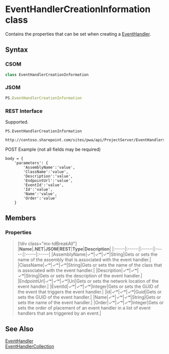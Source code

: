 [comment]: # (Name:EventHandlerCreationInformation)
[comment]: # (Name:Microsoft.ProjectServer.EventHandlerCreationInformation)
[comment]: # (Type:class)
[comment]: # (Status:Verified)

# <a name="name"></a>EventHandlerCreationInformation class

<a name="description"></a>Contains the properties that can be set when creating a [EventHandler](EventHandler.md).

## <a name="syntax"></a>Syntax

### CSOM

```cs
class EventHandlerCreationInformation 
```
### JSOM

```javascript
PS.EventHandlerCreationInformation
```
### REST Interface

Supported.

```
PS.EventHandlerCreationInformation

http://contoso.sharepoint.com/sites/pwa/api/ProjectServer/EventHandlers/Add
```
POST Example (not all fields may be required)
```
body = {
	'parameters': {
		'AssemblyName':'value', 
		'ClassName':'value', 
		'Description':'value', 
		'EndpointUrl':'value', 
		'EventId':'value', 
		'Id':'value', 
		'Name':'value', 
		'Order':'value'		
	}
```

## <a name="members"></a>Members

### <a name="properties"></a>Properties
> [!div class="mx-tdBreakAll"]
|**Name**|**.NET**|**JSOM**|**REST**|**Type**|**Description**|
|:-----|:-----:|:-----:|:-----:|:-----|:-----|
|<a name="AssemblyName"></a>AssemblyName|&#x2713;&#x02B7;|&#x2713;&#x02B7;|&#x2713;&#x02B7;|String|Gets or sets the name of the assembly that is associated with the event handler.|
|<a name="ClassName"></a>ClassName|&#x2713;&#x02B7;|&#x2713;&#x02B7;|&#x2713;&#x02B7;|String|Gets or sets the name of the class that is associated with the event handler.|
|<a name="Description"></a>Description|&#x2713;&#x02B7;|&#x2713;&#x02B7;|&#x2713;&#x02B7;|String|Gets or sets the description of the event handler.|
|<a name="EndpointUrl"></a>EndpointUrl|&#x2713;&#x02B7;|&#x2713;&#x02B7;|&#x2713;&#x02B7;|Uri|Gets or sets the network location of the event handler.|
|<a name="EventId"></a>EventId|&#x2713;&#x02B7;|&#x2713;&#x02B7;|&#x2713;&#x02B7;|Integer|Gets or sets the GUID of the event that triggers the event handler.|
|<a name="Id"></a>Id|&#x2713;&#x02B7;|&#x2713;&#x02B7;|&#x2713;&#x02B7;|Guid|Gets or sets the GUID of the event handler.|
|<a name="Name"></a>Name|&#x2713;&#x02B7;|&#x2713;&#x02B7;|&#x2713;&#x02B7;|String|Gets or sets the name of the event handler.|
|<a name="Order"></a>Order|&#x2713;&#x02B7;|&#x2713;&#x02B7;|&#x2713;&#x02B7;|Integer|Gets or sets the order of placement of an event handler in a list of event handlers that are triggered by an event.|

## <a name="seeAlso"></a>See Also

[EventHandler](EventHandler.md)<br/>
[EventHandlerCollection](EventHandlerCollection.md)<br/>
